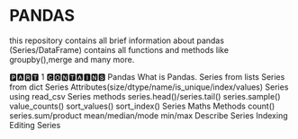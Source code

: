# PANDAS
this repository contains all brief information about pandas (Series/DataFrame) contains all functions and methods like groupby(),merge and many more.

🅿🅰🆁🆃 1 🅲🅾🅽🆃🅰🅸🅽🆂
 Pandas 
 What is Pandas.
 Series from lists
 Series from dict
 Series Attributes(size/dtype/name/is_unique/index/values)
 Series using read_csv
 Series methods
 series.head()/series.tail()
 series.sample()
 value_counts()
 sort_values()
 sort_index()
 Series Maths Methods
 count()
 series.sum/product
 mean/median/mode
 min/max
 Describe
 Series Indexing
 Editing Series
